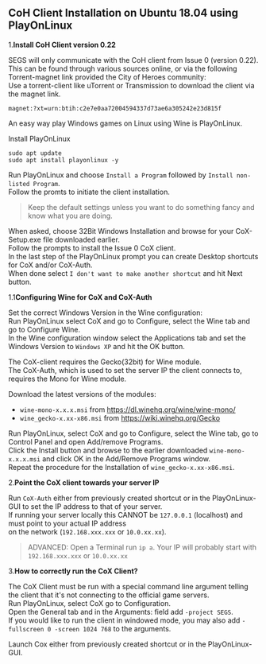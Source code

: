 CoH Client Installation on Ubuntu 18.04 using PlayOnLinux  
------  
  
1.**Install CoH Client version 0.22**  
  
SEGS will only communicate with the CoH client from Issue 0 (version 0.22).  
This can be found through various sources online, or via the following Torrent-magnet link provided the City of Heroes community:  
Use a torrent-client like uTorrent or Transmission to download the client via the magnet link.  
  
```
magnet:?xt=urn:btih:c2e7e0aa72004594337d73ae6a305242e23d815f  
```

An easy way play Windows games on Linux using Wine is PlayOnLinux.  
  
Install PlayOnLinux  
  
```
sudo apt update  
sudo apt install playonlinux -y  
```
  
Run PlayOnLinux and choose `Install a Program` followed by `Install non-listed Program`.  
Follow the promts to initiate the client installation.  
  
> Keep the default settings unless you want to do something fancy and know what you are doing.  
  
When asked, choose 32Bit Windows Installation and browse for your CoX-Setup.exe file downloaded earlier.  
Follow the prompts to install the Issue 0 CoX client.  
In the last step of the PlayOnLinux prompt you can create Desktop shortcuts for CoX and/or CoX-Auth.  
When done select `I don't want to make another shortcut` and hit Next button.  
  
1.1**Configuring Wine for CoX and CoX-Auth**  
  
Set the correct Windows Version in the Wine configuration:  
Run PlayOnLinux select CoX and go to Configure, select the Wine tab and go to Configure Wine.  
In the Wine configuration window select the Applications tab and set the Windows Version to `Windows XP` and hit the OK button.  
  
The CoX-client requires the Gecko(32bit) for Wine module.  
The CoX-Auth, which is used to set the server IP the client connects to, requires the Mono for Wine module.  
  
Download the latest versions of the modules:  

- `wine-mono-x.x.x.msi` from https://dl.winehq.org/wine/wine-mono/  
- `wine_gecko-x.xx-x86.msi` from https://wiki.winehq.org/Gecko  
  
Run PlayOnLinux, select CoX and go to Configure, select the Wine tab, go to Control Panel and open Add/remove Programs.  
Click the Install button and browse to the earlier downloaded `wine-mono-x.x.x.msi` and click OK in the Add/Remove Programs window.  
Repeat the procedure for the Installation of `wine_gecko-x.xx-x86.msi`.  
  
2.**Point the CoX client towards your server IP**  
  
Run `CoX-Auth` either from previously created shortcut or in the PlayOnLinux-GUI to set the IP address to that of your server.  
If running your server locally this CANNOT be `127.0.0.1` (localhost) and must point to your actual IP address  
on the network (`192.168.xxx.xxx` or `10.0.xx.xx`).  
  
> ADVANCED: Open a Terminal run `ip a`. Your IP will probably start with `192.168.xxx.xxx` or `10.0.xx.xx`  
  
3.**How to correctly run the CoX Client?**  
  
The CoX Client must be run with a special command line argument telling the client that it's not connecting to the official game servers.  
Run PlayOnLinux, select CoX go to Configuration.  
Open the General tab and in the Arguments: field add `-project SEGS`.  
If you would like to run the client in windowed mode, you may also add `-fullscreen 0 -screen 1024 768` to the arguments.  
  
Launch Cox either from previously created shortcut or in the PlayOnLinux-GUI.  
